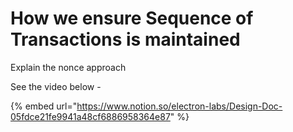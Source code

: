 # How we ensure Sequence of Transactions is maintained

Explain the nonce approach



See the video below -&#x20;

{% embed url="https://www.notion.so/electron-labs/Design-Doc-05fdce21fe9941a48cf6886958364e87" %}
